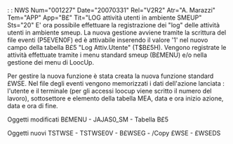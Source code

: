  :  : NWS Num="001227" Date="20070331" Rel="V2R2" Atr="A. Marazzi" Tem="APP" App="B£" Tit="LOG attività utenti in ambiente SMEUP" Sts="20"
E' ora possibile effettuare la registrazione dei "log" delle attività utenti  in ambiente smeup. La
nuova gestione avviene tramite la scrittura del file eventi (P5EVEN0F) ed è attivabile inserendo il
valore '1' nel nuovo campo della tabella B£5 "Log Attiv.Utente" (T$B£5H).
Vengono registrate le attività effettuate tramite i menu standard smeup (B£MENU) e/o nella gestione
dei menu di LoocUp.

Per gestire la nuova funzione è stata creata la nuova funzione standard £WSE.
Nel file degli eventi vengono memorizzati i dati dell'azione lanciata :  l'utente e il terminale (per
gli accessi loocup viene scritto il numero del lavoro), sottosettore e elemento della tabella MEA,
data e ora inizio azione, data e ora di fine.

Oggetti modificati
B£MENU - JAJAS0_SM - Tabella B£5

Oggetti nuovi
TSTWSE - TSTWSE0V - B£WSEG - /Copy £WSE - £WSEDS
